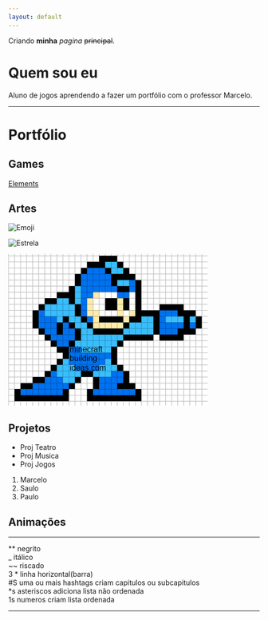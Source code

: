 ```yaml
---
layout: default
---
```


Criando **minha** _pagina_  ~~principal~~.

# Quem sou eu

Aluno de jogos aprendendo a fazer um portfólio com o professor Marcelo.

* * *

# Portfólio

## Games

 [Elements](https://AlvaroMD2016.github.io/Elements)

## Artes

![Emoji](https://cdn-enterprise.discourse.org/gethopscotch1/uploads/default/original/3X/7/8/78b939bb0c45dc9281cd0ade5c2925c208e10b1d.jpeg)

![Estrela](https://media.cdnandroid.com/69/b2/33/7f/imagen-star-coloring-color-by-number-pixel-art-0thumb.jpg)

![Megaman](megaman.PNG)



## Projetos

* Proj Teatro  
* Proj Musica  
* Proj Jogos  

1. Marcelo  
2. Saulo  
3. Paulo  

## Animações


* * *

** negrito  
_ itálico  
~~ riscado  
3 * linha horizontal(barra)   
#S uma ou mais hashtags criam capitulos ou subcapitulos  
*s asteriscos adiciona lista não ordenada  
1s numeros criam lista ordenada  

* * *
